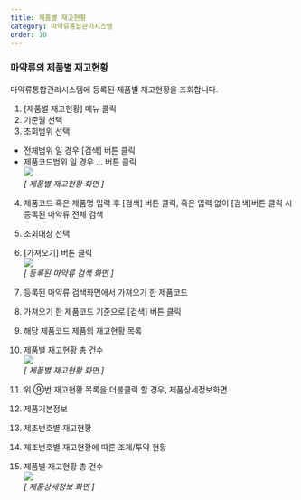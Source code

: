 ```yaml
---
title: 제품별 재고현황
category: 마약류통합관리시스템
order: 10
---
```


### 마약류의 제품별 재고현황  

마약류통합관리시스템에 등록된 제품별 재고현황을 조회합니다.  
1. [제품별 재고현황] 메뉴 클릭
2. 기준월 선택
3. 조회범위 선택
- 전체범위 일 경우 [검색] 버튼 클릭
- 제품코드범위 일 경우  ... 버튼 클릭  
[![]({{site.url}}/images/docs/doc_1/post_10-1.png)]({{site.url}}/images/docs/doc_1/post_10-1.png)  
*[ 제품별 재고현황 화면 ]*  


4. 제품코드 혹은 제품명 입력 후 [검색] 버튼 클릭, 혹은 입력 없이 [검색]버튼 클릭 시 등록된 마약류 전체 검색
5. 조회대상 선택
6. [가져오기] 버튼 클릭  
[![]({{site.url}}/images/docs/doc_1/post_10-2.png)]({{site.url}}/images/docs/doc_1/post_10-2.png)  
*[ 등록된 마약류 검색 화면 ]*  

7. 등록된 마약류 검색화면에서 가져오기 한 제품코드
8. 가져오기 한 제품코드 기준으로 [검색] 버튼 클릭
9. 해당 제품코드 제품의 재고현황 목록     
10. 제품별 재고현황 총 건수  
[![]({{site.url}}/images/docs/doc_1/post_10-3.png)]({{site.url}}/images/docs/doc_1/post_10-3.png)  
*[ 제품별 재고현황 화면 ]*  

11. 위 ⑨번 재고현황 목록을 더블클릭 할 경우, 제품상세정보화면
12. 제품기본정보          
13. 제조번호별 재고현황
14. 제조번호별 재고현황에 따른 조제/투약 현황  
10. 제품별 재고현황 총 건수  
[![]({{site.url}}/images/docs/doc_1/post_10-4.png)]({{site.url}}/images/docs/doc_1/post_10-4.png)  
*[ 제품상세정보 화면 ]*  
